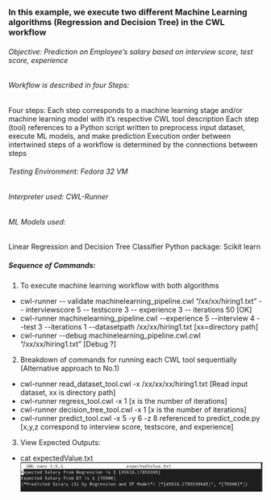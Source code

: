 ### In this example, we execute two different Machine Learning algorithms (Regression and Decision Tree) in the CWL workflow

###### Objective: Prediction on Employee’s salary based on interview score, test score, experience
###### Workflow is described in four Steps:
Four steps: Each step corresponds to a machine learning stage and/or machine learning model with it’s respective CWL tool description
Each step (tool) references to a Python script written to preprocess input dataset, execute ML models, and make prediction
Execution order between intertwined steps of a workflow is determined by the connections between steps



###### Testing Environment: Fedora 32 VM
###### Interpreter used: CWL-Runner 
###### ML Models used: 
Linear Regression and Decision Tree Classifier
Python package: Scikit learn


##### Sequence of Commands:
1. To execute machine learning workflow with both algorithms
* cwl-runner -- validate machinelearning_pipeline.cwl “/xx/xx/hiring1.txt” -- interviewscore 5 -- testscore 3 -- experience 3 -- iterations 50 [OK]
* cwl-runner machinelearning_pipeline.cwl --experience 5 --interview 4 --test 3 --iterations 1 --datasetpath /xx/xx/hiring1.txt [xx=directory path]
* cwl-runner --debug machinelearning_pipeline.cwl.cwl “/xx/xx/hiring1.txt” [Debug ?]

2. Breakdown of commands for running each CWL tool sequentially (Alternative approach to No.1)
* cwl-runner read_dataset_tool.cwl -x /xx/xx/xx/hiring1.txt  [Read input dataset, xx is directory path]
* cwl-runner regress_tool.cwl -x 1        [x is the number of iterations]
* cwl-runner decision_tree_tool.cwl -x 1  [x is the number of iterations]
* cwl-runner predict_tool.cwl -x 5 -y 6 -z 8 referenced to predict_code.py   [x,y,z correspond to interview score, testscore, and experience]

3. View Expected Outputs:
* cat expectedValue.txt
![GitHub output](examples/subworkflows/machine_learning/out.PNG)


